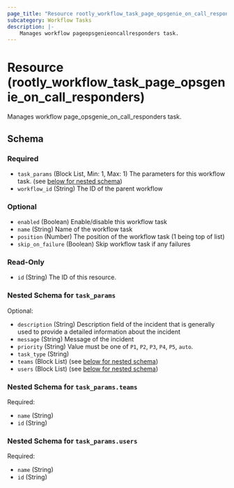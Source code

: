 ```yaml
---
page_title: "Resource rootly_workflow_task_page_opsgenie_on_call_responders - terraform-provider-rootly"
subcategory: Workflow Tasks
description: |-
    Manages workflow pageopsgenieoncallresponders task.
---
```


# Resource (rootly_workflow_task_page_opsgenie_on_call_responders)

Manages workflow page_opsgenie_on_call_responders task.



<!-- schema generated by tfplugindocs -->
## Schema

### Required

- `task_params` (Block List, Min: 1, Max: 1) The parameters for this workflow task. (see [below for nested schema](#nestedblock--task_params))
- `workflow_id` (String) The ID of the parent workflow

### Optional

- `enabled` (Boolean) Enable/disable this workflow task
- `name` (String) Name of the workflow task
- `position` (Number) The position of the workflow task (1 being top of list)
- `skip_on_failure` (Boolean) Skip workflow task if any failures

### Read-Only

- `id` (String) The ID of this resource.

<a id="nestedblock--task_params"></a>
### Nested Schema for `task_params`

Optional:

- `description` (String) Description field of the incident that is generally used to provide a detailed information about the incident
- `message` (String) Message of the incident
- `priority` (String) Value must be one of `P1`, `P2`, `P3`, `P4`, `P5`, `auto`.
- `task_type` (String)
- `teams` (Block List) (see [below for nested schema](#nestedblock--task_params--teams))
- `users` (Block List) (see [below for nested schema](#nestedblock--task_params--users))

<a id="nestedblock--task_params--teams"></a>
### Nested Schema for `task_params.teams`

Required:

- `name` (String)
- `id` (String)


<a id="nestedblock--task_params--users"></a>
### Nested Schema for `task_params.users`

Required:

- `name` (String)
- `id` (String)
